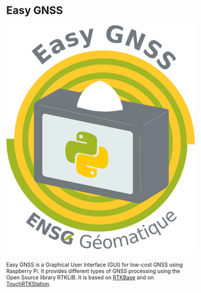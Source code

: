 # Easy GNSS

![Logo EasyGNSS](img/logo.png)

Easy GNSS is a Graphical User Interface (GUI) for low-cost GNSS using Raspberry Pi. 
It provides different types of GNSS processing using the Open Source library RTKLIB.
It is based on [RTKBase](https://github.com/Francklin2/RTKLIB_Touchscreen_GUI) and on [TouchRTKStation](https://github.com/taroz/TouchRTKStation).
